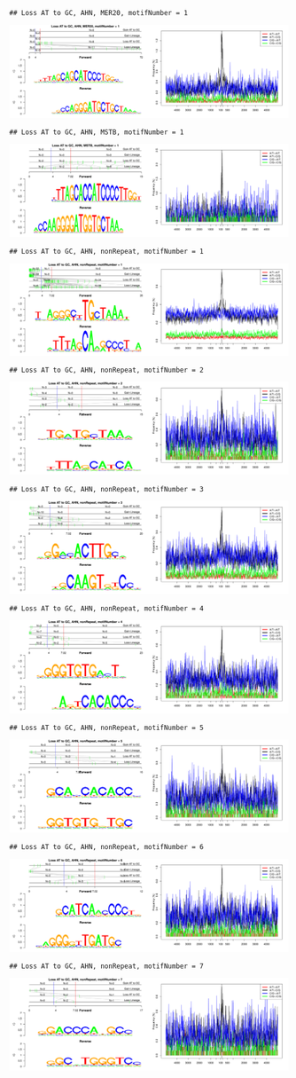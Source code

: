 

```
## Loss AT to GC, AHN, MER20, motifNumber = 1
```

![plot of chunk motifPValues](figure/motifPValues-1.png)

```
## Loss AT to GC, AHN, MSTB, motifNumber = 1
```

![plot of chunk motifPValues](figure/motifPValues-2.png)

```
## Loss AT to GC, AHN, nonRepeat, motifNumber = 1
```

![plot of chunk motifPValues](figure/motifPValues-3.png)

```
## Loss AT to GC, AHN, nonRepeat, motifNumber = 2
```

![plot of chunk motifPValues](figure/motifPValues-4.png)

```
## Loss AT to GC, AHN, nonRepeat, motifNumber = 3
```

![plot of chunk motifPValues](figure/motifPValues-5.png)

```
## Loss AT to GC, AHN, nonRepeat, motifNumber = 4
```

![plot of chunk motifPValues](figure/motifPValues-6.png)

```
## Loss AT to GC, AHN, nonRepeat, motifNumber = 5
```

![plot of chunk motifPValues](figure/motifPValues-7.png)

```
## Loss AT to GC, AHN, nonRepeat, motifNumber = 6
```

![plot of chunk motifPValues](figure/motifPValues-8.png)

```
## Loss AT to GC, AHN, nonRepeat, motifNumber = 7
```

![plot of chunk motifPValues](figure/motifPValues-9.png)
  

